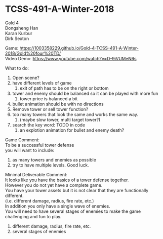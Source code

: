 # TCSS-491-A-Winter-2018  
Gold 4  
Dongsheng Han  
Karan Kurbur  
Dirk Sexton  

Game: https://1003358229.github.io/Gold-4-TCSS-491-A-Winter-2018/Gold%20four%20TD/  
Video Demo: https://www.youtube.com/watch?v=D-9iVUMeN6s

What to do:  
1. Open scene?  
1. have different levels of game  
    1. exit of path has to be on the right or bottom  
2. tower and enemy should be balanced so it can be played with more fun  
    1. tower price is balanced a bit  
3. bullet animation should be with no directions  
4. Remove tower or sell tower function?  
5. too many towers that look the same and works the same way.  
    1. (maybe slow tower, multi target tower?)  
6. search the key word: TODO in code
    1. an explotion animation for bullet and enemy death?  
  
Game Comment:  
To be a successful tower defense  
you will want to include:  
1. as many towers and enemies as possible  
2. try to have multiple levels. Good luck.  
  
  
Minimal Deliverable Comment:  
It looks like you have the basics of a tower defense together.  
However you do not yet have a complete game.  
You have your tower assets but it is not clear that they are functionally different.  
(i.e. different damage, radius, fire rate, etc.)  
In addition you only have a single wave of enemies.  
You will need to have several stages of enemies to make the game challenging and fun to play.  
1. different damage, radius, fire rate, etc.  
2. several stages of enemies  
